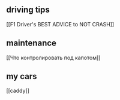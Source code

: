## driving tips
[[F1 Driver's BEST ADVICE to NOT CRASH]]
## maintenance
[[Что контролировать под капотом]]
## my cars
[[caddy]]